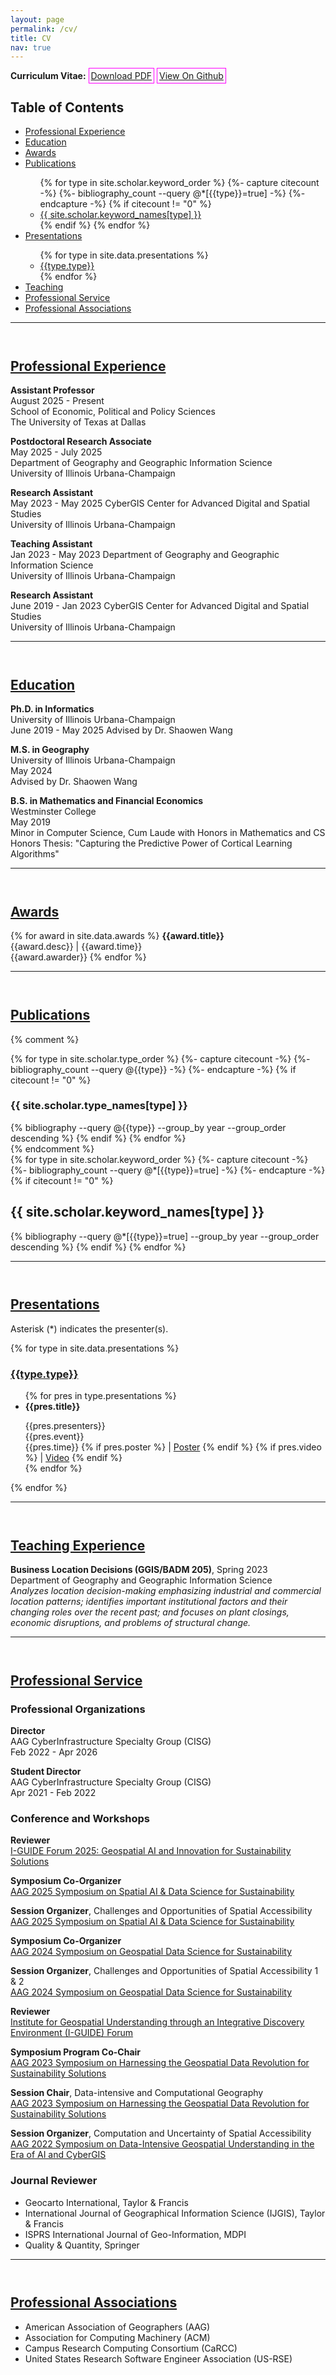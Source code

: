 ```yaml
---
layout: page
permalink: /cv/
title: CV
nav: true
---
```


**Curriculum Vitae:** <a href="https://raw.githubusercontent.com/alexandermichels/CV/master/CurriculumVitae.pdf" style="padding:3px; border:1px solid fuchsia" target="_blank">Download PDF</a> <a href="https://github.com/alexandermichels/CV/blob/master/CurriculumVitae.pdf" style="padding:3px; border:1px solid fuchsia" target="_blank">View On Github</a>

<!-- <p>Resume: <a href="https://raw.githubusercontent.com/alexandermichels/CV/master/Resume.pdf" target="_blank">Download PDF</a>, <a href="https://github.com/alexandermichels/CV/blob/master/Resume.pdf" target="_blank">View On Github</a></p> -->

## Table of Contents

<ul>
    <li><a href="#prof-exp">Professional Experience</a></li>
    <li><a href="#edu">Education</a></li>
    <li><a href="#awards">Awards</a></li>
    <li><a href="#pub">Publications</a></li>
    <ul>
        {% for type in site.scholar.keyword_order %}
        {%- capture citecount -%}
        {%- bibliography_count --query @*[{{type}}=true] -%}
        {%- endcapture -%}
        {% if citecount != "0"  %}
            <li><a href="#{{type}}">{{ site.scholar.keyword_names[type] }}</a></li>
        {% endif %}
        {% endfor %}
    </ul>
    <li><a href="#pres">Presentations</a></li>
    <ul>
        {% for type in site.data.presentations %}
        <li><a href="#{{type.link}}">{{type.type}}</a></li>
        {% endfor %}
    </ul>
    <li><a href="#teaching">Teaching</a></li>
    <li><a href="#prof-service">Professional Service</a></li>
    <li><a href="#prof-assoc">Professional Associations</a></li>
</ul>


<hr id="prof-exp" style="margin-bottom:1.5cm" />

## [Professional Experience](#prof-exp)

**Assistant Professor**  
August 2025 - Present  
School of Economic, Political and Policy Sciences  
The University of Texas at Dallas

**Postdoctoral Research Associate**  
May 2025 - July 2025  
Department of Geography and Geographic Information Science  
University of Illinois Urbana-Champaign

**Research Assistant**  
May 2023 - May 2025 
CyberGIS Center for Advanced Digital and Spatial Studies  
University of Illinois Urbana-Champaign

**Teaching Assistant**  
Jan 2023 - May 2023
Department of Geography and Geographic Information Science  
University of Illinois Urbana-Champaign

**Research Assistant**  
June 2019 - Jan 2023
CyberGIS Center for Advanced Digital and Spatial Studies  
University of Illinois Urbana-Champaign




<hr id="edu" style="margin-bottom:1.5cm" />

## [Education](#edu)

**Ph.D. in Informatics**  
University of Illinois Urbana-Champaign  
June 2019 - May 2025
Advised by Dr. Shaowen Wang

**M.S. in Geography**  
University of Illinois Urbana-Champaign  
May 2024  
Advised by Dr. Shaowen Wang

**B.S. in Mathematics and Financial Economics**   
Westminster College  
May 2019  
Minor in Computer Science, Cum Laude with Honors in Mathematics and CS  
Honors Thesis: "Capturing the Predictive Power of Cortical Learning Algorithms"








<hr id="awards" style="margin-bottom:1.5cm" />

## [Awards](#awards)

{% for award in site.data.awards %}
  <b>{{award.title}}</b><br>
  {{award.desc}} | {{award.time}}<br>
  {{award.awarder}}
{% endfor %}




<hr id="pub" style="margin-bottom:1.5cm" />

## [Publications](#pub)

<!--See [publications page](/publications/)-->
{% comment %}
<div class="publications">
{% for type in site.scholar.type_order %}
  {%- capture citecount -%}
  {%- bibliography_count --query @{{type}} -%}
  {%- endcapture -%}
  {% if citecount != "0"  %}
    <h3 id="{{type}}">{{ site.scholar.type_names[type] }}</h3>
    {% bibliography --query @{{type}} --group_by year --group_order descending %}
  {% endif %}
{% endfor %}
</div>
{% endcomment %}

<div class="publications">
{% for type in site.scholar.keyword_order %}
  {%- capture citecount -%}
  {%- bibliography_count --query @*[{{type}}=true] -%}
  {%- endcapture -%}
  {% if citecount != "0"  %}
    <h2 id="{{type}}">{{ site.scholar.keyword_names[type] }}</h2>
    {% bibliography --query @*[{{type}}=true] --group_by year --group_order descending %}
  {% endif %}
{% endfor %}
</div>




<hr id="pres" style="margin-bottom:1.5cm" />

## [Presentations](#pres)

<!--See [presentations page](/presentations/)-->

Asterisk (*) indicates the presenter(s).

{% for type in site.data.presentations %}
  <a id="{{type.link}}"></a>
  <h3><a href="#{{type.link}}">{{type.type}}</a></h3>
  <ul>
  {% for pres in type.presentations %}
    <li><b>{{pres.title}}</b><br>
    <p style="text-align:left;">
        {{pres.presenters}}<br>
        {{pres.event}}
        <span style="float:right;">
            {{pres.time}}
            {% if pres.poster %}
            | <a href="{{pres.poster}}" target="_blank">Poster</a>
            {% endif %}
            {% if pres.video %}
            | <a href="{{pres.video}}" target="_blank">Video</a>
            {% endif %}
        </span>
    </p>
    </li>
  {% endfor %}
  </ul>
{% endfor %}




<hr id="teaching" style="margin-bottom:1.5cm" />

## [Teaching Experience](#teaching)

**Business Location Decisions (GGIS/BADM 205)**, Spring 2023  
Department of Geography and Geographic Information Science  
*Analyzes location decision-making emphasizing industrial and commercial location patterns; identifies important institutional factors and their changing roles over the recent past; and focuses on plant closings, economic disruptions, and problems of structural change.*  




<hr id="prof-service" style="margin-bottom:1.5cm" />

## [Professional Service](#prof-service)

### Professional Organizations

**Director**  
AAG CyberInfrastructure Specialty Group (CISG)  
Feb 2022 - Apr 2026  

**Student Director**  
AAG CyberInfrastructure Specialty Group (CISG)  
Apr 2021 - Feb 2022  

### Conference and Workshops

**Reviewer**  
[I-GUIDE Forum 2025: Geospatial AI and Innovation for Sustainability Solutions](https://i-guide.io/forum/forum-2025/)

**Symposium Co-Organizer**  
[AAG 2025 Symposium on Spatial AI & Data Science for Sustainability](https://i-guide.io/aag-2025-symposium-on-spatial-ai-data-science-for-sustainability/)  

**Session Organizer**, Challenges and Opportunities of Spatial Accessibility
[AAG 2025 Symposium on Spatial AI & Data Science for Sustainability](https://i-guide.io/aag-2025-symposium-on-spatial-ai-data-science-for-sustainability/) 

**Symposium Co-Organizer**  
[AAG 2024 Symposium on Geospatial Data Science for Sustainability](https://iguide.illinois.edu/aag-2024-symposium-on-geospatial-data-science-for-sustainability/)  

**Session Organizer**, Challenges and Opportunities of Spatial Accessibility 1 & 2  
[AAG 2024 Symposium on Geospatial Data Science for Sustainability](https://iguide.illinois.edu/aag-2024-symposium-on-geospatial-data-science-for-sustainability/) 

**Reviewer**  
[Institute for Geospatial Understanding through an Integrative Discovery Environment (I-GUIDE) Forum](https://iguide.illinois.edu/forum-2023/)

**Symposium Program Co-Chair**  
[AAG 2023 Symposium on Harnessing the Geospatial Data Revolution for Sustainability Solutions](https://iguide.illinois.edu/aag-2023-symposium-on-harnessing-the-geospatial-data-revolution-for-sustainability-solutions/)  

**Session Chair**, Data-intensive and Computational Geography  
[AAG 2023 Symposium on Harnessing the Geospatial Data Revolution for Sustainability Solutions](https://iguide.illinois.edu/aag-2023-symposium-on-harnessing-the-geospatial-data-revolution-for-sustainability-solutions/)  

**Session Organizer**, Computation and Uncertainty of Spatial Accessibility  
[AAG 2022 Symposium on Data-Intensive Geospatial Understanding in the Era of AI and CyberGIS](https://cybergis.illinois.edu/aag-symposium-2022/)

### Journal Reviewer

* Geocarto International, Taylor & Francis
* International Journal of Geographical Information Science (IJGIS), Taylor & Francis
* ISPRS International Journal of Geo-Information, MDPI
* Quality & Quantity, Springer




<hr id="prof-assoc" style="margin-bottom:1.5cm" />

## [Professional Associations](#prof-assoc)

* American Association of Geographers (AAG)
* Association for Computing Machinery (ACM)
* Campus Research Computing Consortium (CaRCC)
* United States Research Software Engineer Association (US-RSE)
